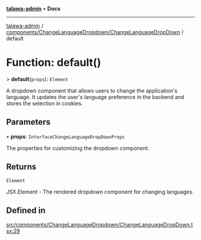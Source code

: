 [**talawa-admin**](../../../../README.md) • **Docs**

***

[talawa-admin](../../../../modules.md) / [components/ChangeLanguageDropdown/ChangeLanguageDropDown](../README.md) / default

# Function: default()

\> **default**(`props`): `Element`

A dropdown component that allows users to change the application's language.
It updates the user's language preference in the backend and stores the selection in cookies.

## Parameters

• **props**: `InterfaceChangeLanguageDropDownProps`

The properties for customizing the dropdown component.

## Returns

`Element`

JSX.Element - The rendered dropdown component for changing languages.

## Defined in

[src/components/ChangeLanguageDropdown/ChangeLanguageDropDown.tsx:29](https://github.com/PalisadoesFoundation/talawa-admin/blob/ec91a82db6f7a7a061fbb4ea9639f2bff335faa5/src/components/ChangeLanguageDropdown/ChangeLanguageDropDown.tsx#L29)

